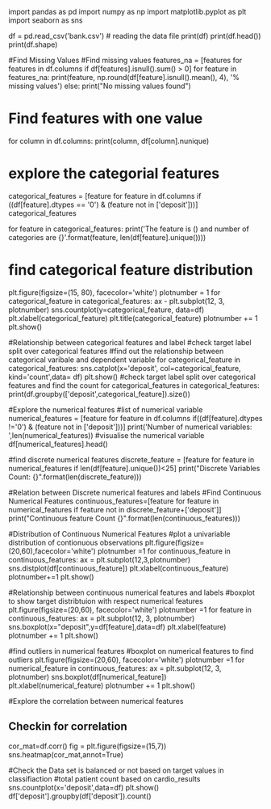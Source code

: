 import pandas as pd
import numpy as np
import matplotlib.pyplot as plt
import seaborn as sns

df = pd.read_csv('bank.csv')  # reading the data file
print(df)
print(df.head())
print(df.shape)


#Find Missing Values
#Find missing values
features_na = [features for features in df.columns if df[features].isnull().sum() > 0]
for feature in features_na:
    print(feature, np.round(df[feature].isnull().mean(), 4), '% missing values')
else:
    print("No missing values found")

# Find features with one value
for column in df.columns:
    print(column, df[column].nunique)

# explore the categorial features
categorical_features = [feature for feature in df.columns if
                        ((df[feature].dtypes == '0') & (feature not in ['deposit']))]
categorical_features

for feature in categorical_features:
    print('The feature is () and number of categories are {}'.format(feature, len(df[feature].unique())))

# find categorical feature distribution
plt.figure(figsize=(15, 80), facecolor='white')
plotnumber = 1
for categorical_feature in categorical_features:
    ax - plt.subplot(12, 3, plotnumber)
    sns.countplot(y=categorical_feature, data=df)
    plt.xlabel(categorical_feature)
    plt.title(categorical_feature)
    plotnumber += 1
plt.show()

#Relationship between categorical features and label
#check target label split over categorical features
#find out the relationship between categorical varibale and dependent variable
for categorical_feature in categorical_features:
    sns.catplot(x='deposit', col=categorical_feature, kind='count',data= df)
plt.show()
#check target label split over categorical features and find the count
for categorical_features in categorical_features:
    print(df.groupby(['deposit',categorical_feature]).size())

#Explore the numerical features
#list of numerical variable
numerical_features = [feature for feature in df.columns if((df[feature].dtypes !='0') & (feature not in ['deposit']))]
print('Number of numerical variables: ',len(numerical_features))
#visualise the numerical variable
df[numerical_features].head()

#find discrete numerical features
discrete_feature = [feature for feature in numerical_features if len(df[feature].unique())<25]
print("Discrete Variables Count: {}".format(len(discrete_feature)))

#Relation between Discrete numerical features and labels
#Find Continuous Numerical Features
continuous_features=[feature for feature in numerical_features if feature not in discrete_feature+['deposit']]
print("Continuous feature Count {}".format(len(continuous_features)))

#Distribution of Continuous Numerical Features
#plot a univariable distribution of contionuous observations
plt.figure(figsize=(20,60),facecolor='white')
plotnumber =1
for continuous_feature in continuous_features:
    ax = plt.subplot(12,3,plotnumber)
    sns.distplot(df[continuous_feature])
    plt.xlabel(continuous_feature)
    plotnumber+=1
plt.show()

#Relationship between continuous numerical features and labels
#boxplot to show target distribtuion with respect numerical features
plt.figure(figsize=(20,60), facecolor='white')
plotnumber =1
for feature in continuous_features:
    ax = plt.subplot(12, 3, plotnumber)
    sns.boxplot(x="deposit",y=df[feature],data=df)
    plt.xlabel(feature)
    plotnumber += 1
plt.show()

#find outliers in numerical features
#boxplot on numerical features to find outliers
plt.figure(figsize=(20,60), facecolor='white')
plotnumber =1
for numerical_feature in continuous_features:
    ax = plt.subplot(12, 3, plotnumber)
    sns.boxplot(df[numerical_feature])
    plt.xlabel(numerical_feature)
    plotnumber += 1
plt.show()

#Explore the correlation between numerical features
## Checkin for correlation
cor_mat=df.corr()
fig = plt.figure(figsize=(15,7))
sns.heatmap(cor_mat,annot=True)

#Check the Data set is balanced or not based on target values in classifiaction
#total patient count based on cardio_results
sns.countplot(x='deposit',data=df)
plt.show()
df['deposit'].groupby(df['deposit']).count()
